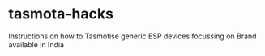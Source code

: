 # tasmota-hacks
Instructions on how to Tasmotise generic ESP devices focussing on Brand available in India
